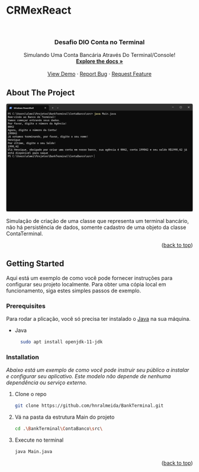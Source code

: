 # CRMexReact

<br />
<div align="center">
  <h3 align="center">Desafio DIO Conta no Terminal</h3>

  <p align="center">
    Simulando Uma Conta Bancária Através Do Terminal/Console!
    <br />
    <a href="https://github.com/digitalinnovationone/trilha-java-basico/tree/main/desafios/sintaxe"><strong>Explore the docs »</strong></a>
    <br />
    <br />
    <a href="https://github.com/hnralmeida/BankTerminal">View Demo</a>
    ·
    <a href="https://github.com/hnralmeida/BankTerminal/issues">Report Bug</a>
    ·
    <a href="https://github.com/hnralmeida/BankTerminal/issues">Request Feature</a>
  </p>
</div>

<!-- ABOUT THE PROJECT -->
## About The Project

[![Product Name Screen Shot][product-screenshot]](https://example.com)

Simulação de criação de uma classe que representa um terminal bancário, não há persistência de dados, somente cadastro de uma objeto da classe ContaTerminal.

<p align="right">(<a href="#readme-top">back to top</a>)</p>

<!-- GETTING STARTED -->
## Getting Started

Aqui está um exemplo de como você pode fornecer instruções para configurar seu projeto localmente.
Para obter uma cópia local em funcionamento, siga estes simples passos de exemplo.

### Prerequisites

Para rodar a plicação, você só precisa ter instalado o [Java](https://www.oracle.com/br/java/technologies/downloads/) na sua máquina.
* Java
  ```sh
    sudo apt install openjdk-11-jdk
  ```

### Installation

_Abaixo está um exemplo de como você pode instruir seu público a instalar e configurar seu aplicativo. Este modelo não depende de nenhuma dependência ou serviço externo._

1. Clone o repo
   ```sh
   git clone https://github.com/hnralmeida/BankTerminal.git
   ```
2. Vá na pasta da estrutura Main do projeto
   ```sh
   cd .\BankTerminal\ContaBanco\src\
   ```
3. Execute no terminal
   ```sh
   java Main.java
   ```

<p align="right">(<a href="#readme-top">back to top</a>)</p>


<!-- MARKDOWN LINKS & IMAGES -->
<!-- https://www.markdownguide.org/basic-syntax/#reference-style-links -->
[product-screenshot]: https://github.com/hnralmeida/BankTerminal/blob/master/reference/product-screenshot.png?raw=true
